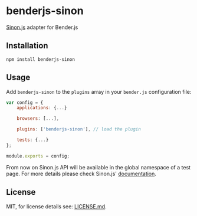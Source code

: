 # benderjs-sinon

[Sinon.js](http://sinonjs.org/) adapter for Bender.js

## Installation

```
npm install benderjs-sinon
```

## Usage

Add `benderjs-sinon` to the `plugins` array in your `bender.js` configuration file:

```javascript
var config = {
    applications: {...}

    browsers: [...],

    plugins: ['benderjs-sinon'], // load the plugin

    tests: {...}
};

module.exports = config;
```

From now on Sinon.js API will be available in the global namespace of a test page.
For more details please check Sinon.js' [documentation](http://sinonjs.org/docs/).

## License

MIT, for license details see: [LICENSE.md](https://github.com/benderjs/benderjs-sinon/blob/master/LICENSE.md).
